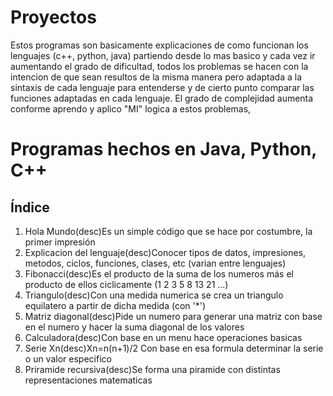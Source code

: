 # Proyectos

Estos programas son basicamente explicaciones de como funcionan los lenguajes (c++, python, java) partiendo desde lo mas basico y cada vez ir aumentando el grado de dificultad, todos los problemas se hacen con la intencion de que sean resultos de la misma manera pero adaptada a la sintaxis de cada lenguaje para entenderse y de cierto punto comparar las funciones adaptadas en cada lenguaje. El grado de complejidad aumenta conforme aprendo y aplico "MI" logica a estos problemas, 

# Programas hechos en Java, Python, C++

Índice 
------------------------------------------------------------------------------------------------------------
1) Hola Mundo(desc)Es un simple código que se hace por costumbre, la primer impresión
2) Explicacion del lenguaje(desc)Conocer tipos de datos, impresiones, metodos, ciclos, funciones, clases, etc (varian entre lenguajes)
3) Fibonacci(desc)Es el producto de la suma de los numeros más el producto de ellos ciclicamente (1 2 3 5 8 13 21 ...)
4) Triangulo(desc)Con una medida numerica se crea un triangulo equilatero a partir de dicha medida (con '*')
5) Matriz diagonal(desc)Pide un numero para generar una matriz con base en el numero y hacer la suma diagonal de los valores
6) Calculadora(desc)Con base en un menu hace operaciones basicas
7) Serie Xn(desc)Xn=n(n+1)/2 Con base en esa formula determinar la serie o un valor especifico
8) Priramide recursiva(desc)Se forma una piramide con distintas representaciones matematicas
